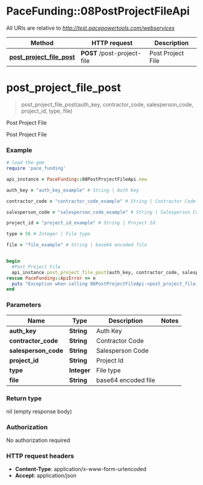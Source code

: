 # PaceFunding::08PostProjectFileApi

All URIs are relative to *http://test.pacepowertools.com/webservices*

Method | HTTP request | Description
------------- | ------------- | -------------
[**post_project_file_post**](08PostProjectFileApi.md#post_project_file_post) | **POST** /post-project-file | Post Project File


# **post_project_file_post**
> post_project_file_post(auth_key, contractor_code, salesperson_code, project_id, type, file)

Post Project File

Post Project File

### Example
```ruby
# load the gem
require 'pace_funding'

api_instance = PaceFunding::08PostProjectFileApi.new

auth_key = "auth_key_example" # String | Auth Key

contractor_code = "contractor_code_example" # String | Contractor Code

salesperson_code = "salesperson_code_example" # String | Salesperson Code

project_id = "project_id_example" # String | Project Id

type = 56 # Integer | File type

file = "file_example" # String | base64 encoded file


begin
  #Post Project File
  api_instance.post_project_file_post(auth_key, contractor_code, salesperson_code, project_id, type, file)
rescue PaceFunding::ApiError => e
  puts "Exception when calling 08PostProjectFileApi->post_project_file_post: #{e}"
end
```

### Parameters

Name | Type | Description  | Notes
------------- | ------------- | ------------- | -------------
 **auth_key** | **String**| Auth Key | 
 **contractor_code** | **String**| Contractor Code | 
 **salesperson_code** | **String**| Salesperson Code | 
 **project_id** | **String**| Project Id | 
 **type** | **Integer**| File type | 
 **file** | **String**| base64 encoded file | 

### Return type

nil (empty response body)

### Authorization

No authorization required

### HTTP request headers

 - **Content-Type**: application/x-www-form-urlencoded
 - **Accept**: application/json



